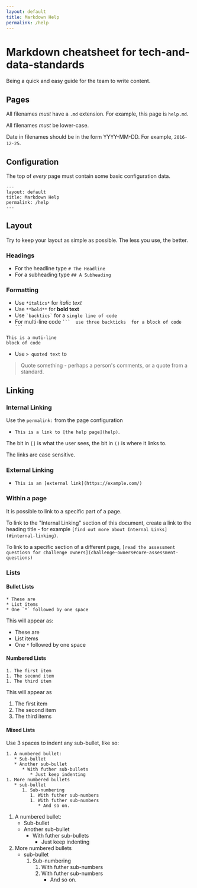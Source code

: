 ```yaml
---
layout: default
title: Markdown Help
permalink: /help
---
```


# Markdown cheatsheet for tech-and-data-standards

Being a quick and easy guide for the team to write content.

## Pages

All filenames *must* have a `.md` extension.  For example, this page is `help.md`.

All filenames *must* be lower-case.

Date in filenames should be in the form YYYY-MM-DD.  For example, `2016-12-25`.

## Configuration

The top of *every* page must contain some basic configuration data.

```
---
layout: default
title: Markdown Help
permalink: /help
---
```

## Layout

Try to keep your layout as simple as possible.  The less you use, the better.

### Headings 

* For the headline type `# The Headline`
* For a subheading type `## A Subheading`

### Formatting

* Use `*italics*` for *italic text*
* Use `**bold**` for **bold text**
* Use `` `backtics` `` for a `single line of code`
* For multi-line code ` ``` 
use three backticks 
for a block of code 
``` `

```
This is a muti-line
block of code
```

* Use `> quoted text` to

> Quote something - perhaps a person's comments, or a quote from a standard.

## Linking

### Internal Linking

Use the `permalink:` from the page configuration

* `This is a link to [the help page](help)`.

The bit in `[]` is what the user sees, the bit in `()` is where it links to.

The links are case sensitive.

### External Linking

* `This is an [external link](https://example.com/)`

### Within a page

It is possible to link to a specific part of a page.

To link to the "Internal Linking" section of this document, create a link to the heading title - for example `[find out more about Internal Links](#internal-linking)`.

To link to a specific section of a different page, `[read the assessment questiosn for challenge owners](challenge-owners#core-assessment-questions)`

### Lists

#### Bullet Lists

```
* These are
* List items
* One `*` followed by one space
```

This will appear as:

* These are
* List items
* One `*` followed by one space

#### Numbered Lists

```
1. The first item
1. The second item
1. The third item
```

This will appear as

1. The first item
1. The second item
1. The third items

#### Mixed Lists

Use 3 spaces to indent any sub-bullet, like so:

```
1. A numbered bullet:
   * Sub-bullet
   * Another sub-bullet
      * With futher sub-bullets
         * Just keep indenting
1. More numbered bullets
   * sub-bullet
      1. Sub-numbering
         1. With futher sub-numbers
         1. With futher sub-numbers
            * And so on.
```

1. A numbered bullet:
   * Sub-bullet
   * Another sub-bullet
      * With futher sub-bullets
         * Just keep indenting
1. More numbered bullets
   * sub-bullet
      1. Sub-numbering
         1. With futher sub-numbers
         1. With futher sub-numbers
            * And so on.
